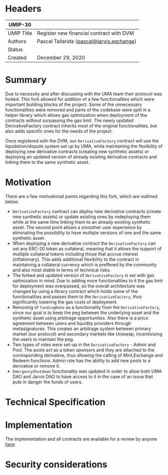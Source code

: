 # Headers

| UMIP-30  |                                                                                                                                          |
|------------|------------------------------------------------------------------------------------------------------------------------------------------|
| UMIP Title | Register new financial contract with DVM                                                                                                |
| Authors    | Pascal Tallarida (pascal@jarvis.exchange) |
| Status     |                                                                                                                                     |
| Created    | December 29, 2020      

# Summary

Due to necessity and after discussing with the UMA team their protocol was forked. This fork allowed for addition of a few functionalities which were important building blocks of the project. Some of the unnecessary functionalities were removed and parts of the codebase were split in a helper library which allows gas optimization when deployment of the contracts without surpassing the gas limit. The newly updated DerivativeFactory contract inherits most of the original functionalities, but also adds specific ones for the needs of the project.

Once registered with the DVM, our `DerivativeFactory` contract will use the liquidation/dispute system set up by UMA, while maintaining the flexibility of deploying new derivative contracts (creating new synthetic assets) or deploying an updated version of already existing derivative contracts and linking them to the same synthetic asset.

# Motivation

There are a few motivational points regarding this fork, which are outlined below:

- `DerivativeFactory` contract can deploy new derivative contracts (create new synthetic assets) or update existing ones by redeploying them while at the same time linking them to an already existing synthetic asset. The second point allows a smoother user experience by eliminating the possibility to have multiple versions of one and the same synthetic asset.
- When deploying a new derivative contract the `DerivativeFactory` can set any ERC-20 token as collateral, meaning that it allows the support of multiple collateral tokens including those that accrue interest (inflationary). This adds additional flexibility to the contract in maintaining a collateral currency which is preffered by the community and also most stable in terms of technical risks. 
- The forked and updated version of `DerivativeFactory` is set with gas optimization in mind. Due to adding more functionalities to it the gas limit for deployment was overpassed, so the overall architecture was changed by using a library contract which holds some of the functionalities and passes them to the `DerivativeFactory`, thus significantly lowering the gas costs of deployment.
- Removing of `fundingRate` as a functionality from the `DerivativeFactory`, since our goal is to keep the peg between the underlying asset and the synthetic asset using arbitrage opportunities. Also there is a price agreement between users and liquidity providers through metasignatures. This creates an arbitrage system between primary market (our protocol) and secondary markets like Uniswap, incentivizing the users to maintain the peg.
- Two types of roles were set-up in the `DerivativeFactory` - Admin and Pool. The pools act as a token sponsors and they are attached to the corresponding derivative, thus allowing the calling of Mint,Exchange and Redeem functions. Admin role has the ability to add new pools to a derivative or remove it.
- `EmergencyShutdown` functionality was updated in order to allow both UMA DAO and Jarvis DAO to have access to it in the case of an issue that puts in danger the funds of users. 


# Technical Specification



# Implementation

The implementation and all contracts are available for a review by anyone [here](https://gitlab.com/jarvis-network/apps/exchange/mono-repo/-/tree/feature/uma-integration-part-2/libs/contracts/contracts).


# Security considerations



